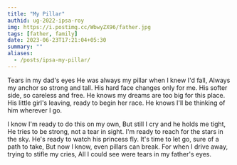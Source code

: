 ```yaml
---
title: "My Pillar"
authid: ug-2022-ipsa-roy
img: https://i.postimg.cc/WbwyZX96/father.jpg
tags: [father, family]
date: 2023-06-23T17:21:04+05:30
summary: ""
aliases:
  - /posts/ipsa-my-pillar/
---
```


Tears in my dad's eyes
He was always my pillar when I knew I'd fall,
Always my anchor so strong and tall.
His hard face changes only for me.<!--more-->
His softer side, so careless and free.
He knows my dreams are too big for this place.
His little girl's leaving, ready to begin her race.
He knows I'll be thinking of him wherever I go.

I know I'm ready to do this on my own,
But still I cry and he holds me tight,
He tries to be strong, not a tear in sight.
I'm ready to reach for the stars in the sky.
He's ready to watch his princess fly.
It's time to let go, sure of a path to take,
But now I know, even pillars can break.
For when I drive away, trying to stifle my cries,
All I could see were tears in my father's eyes.
